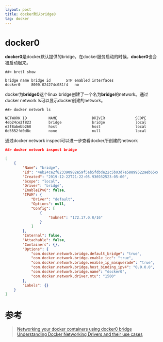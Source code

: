 ```yaml
---
layout: post
title: docker默认bridge0
tag: docker
---
```


# docker0

**docker0**是docker默认提供的bridge。在docker服务启动的时候，**docker0**也会被启动起来。

```shell
##> brctl show

bridge name	bridge id		STP enabled	interfaces
docker0		8000.024274c081f4	no		
```

docker为**bridge0**这个linux bridge创建了一个名为**bridge**的network。通过docker network ls可以显示docker创建的network。

```shell
##> docker network ls

NETWORK ID          NAME                DRIVER              SCOPE
4eb24ce2f823        bridge              bridge              local
e3f8abebb260        host                host                local
6d5552fd0d8c        none                null                local
```

通过docker network inspect可以进一步查看docker所创建的network

```json
##> docker network inspect bridge

[
    {
        "Name": "bridge",
        "Id": "4eb24ce2f823390982e59f5ab5fdbde22c5b03d7e58899522aeb65cd6462cf18",
        "Created": "2019-12-22T21:22:05.936932523-05:00",
        "Scope": "local",
        "Driver": "bridge",
        "EnableIPv6": false,
        "IPAM": {
            "Driver": "default",
            "Options": null,
            "Config": [
                {
                    "Subnet": "172.17.0.0/16"
                }
            ]
        },
        "Internal": false,
        "Attachable": false,
        "Containers": {},
        "Options": {
            "com.docker.network.bridge.default_bridge": "true",
            "com.docker.network.bridge.enable_icc": "true",
            "com.docker.network.bridge.enable_ip_masquerade": "true",
            "com.docker.network.bridge.host_binding_ipv4": "0.0.0.0",
            "com.docker.network.bridge.name": "docker0",
            "com.docker.network.driver.mtu": "1500"
        },
        "Labels": {}
    }
]
```



# 参考

> [Networking your docker containers using docker0 bridge](https://developer.ibm.com/recipes/tutorials/networking-your-docker-containers-using-docker0-bridge/)
> [Understanding Docker Networking Drivers and their use cases](https://www.docker.com/blog/understanding-docker-networking-drivers-use-cases/)
